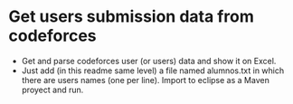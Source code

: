 # Get users submission data from codeforces
 - Get and parse codeforces user (or users) data and show it on Excel.
 - Just add (in this readme same level) a file named alumnos.txt in which there are users names (one per line). Import to eclipse as a Maven proyect and run.
